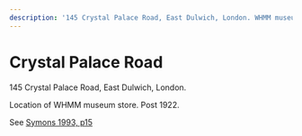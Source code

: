 ```yaml
---
description: '145 Crystal Palace Road, East Dulwich, London. WHMM museum store.'
---
```


# Crystal Palace Road

145 Crystal Palace Road, East Dulwich, London.

Location of WHMM museum store. Post 1922.

See [Symons 1993, p15](https://archive.org/details/Symons1993/page/n19/mode/2up)


